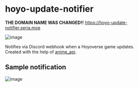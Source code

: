 # hoyo-update-notifier

**THE DOMAIN NAME WAS CHANGED!!** https://hoyo-update-notifier.seria.moe  

 ![image](https://github.com/seriaati/hoyo-update-notifier/assets/61446626/aa8c624b-70b4-497f-96b9-98d20c18c54a)

 Notifies via Discord webhook when a Hoyoverse game updates.  
 Created with the help of [anime_api](https://github.com/studiobuttermedia/anime_api).

## Sample notification

![image](https://github.com/seriaati/hoyo-update-notifier/assets/61446626/0f22eadc-2477-4159-b265-732aa0f13ad8)

